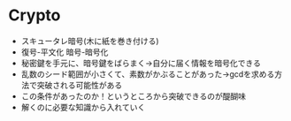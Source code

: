 # Crypto
- スキュータレ暗号(木に紙を巻き付ける)
- 復号-平文化 暗号-暗号化
- 秘密鍵を手元に、暗号鍵をばらまく→自分に届く情報を暗号化できる
- 乱数のシード範囲が小さくて、素数がかぶることがあった→gcdを求める方法で突破される可能性がある
- この条件があったのか！というところから突破できるのが醍醐味
- 解くのに必要な知識から入れていく